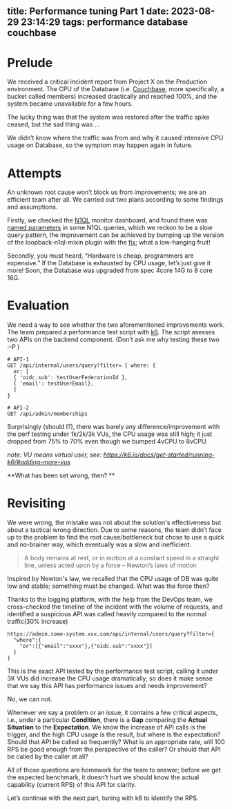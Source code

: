 title: Performance tuning Part 1
date: 2023-08-29 23:14:29
tags: performance database couchbase
---

# Prelude
We received a critical incident report from Project X on the Production environment. The CPU of the Database (i.e. [Couchbase](https://www.couchbase.com/), more specifically, a bucket called members) increased drastically and reached 100%, and the system became unavailable for a few hours.

The lucky thing was that the system was restored after the traffic spike ceased, but the sad thing was ...

We didn’t know where the traffic was from and why it caused intensive CPU usage on Database, so the symptom may happen again in future.

 
<!-- more -->
# Attempts
An unknown root cause won’t block us from improvements; we are an efficient team after all. We carried out two plans according to some findings and assumptions.

Firstly, we checked the [N1QL](https://query-tutorial.couchbase.com/tutorial/#1) monitor dashboard, and found there was [named parameters](https://docs.couchbase.com/server/current/n1ql/n1ql-rest-api/exnamed.html) in some N1QL queries, which we reckon to be a slow query pattern, the improvement can be achieved by bumping up the version of the loopback-n1ql-mixin plugin with the [fix](https://github.com/Wiredcraft/loopback-n1ql-mixin/pull/53); what a low-hanging fruit! 

Secondly, you must heard, “Hardware is cheap, programmers are expensive.” If the Database is exhausted by CPU usage, let’s just give it more! Soon, the Database was upgraded from spec  4core 14G to  8 core 16G.

 
# Evaluation
We need a way to see whether the two aforementioned improvements work. The team prepared a performance test script with [k6](https://k6.io/). The script asesses two APIs on the backend component. (Don’t ask me why testing these two :-P )


```
# API-1
GET /api/internal/users/query?filter= { where: {
  or: [
  { 'oidc.sub': testUserFederationId },
  { 'email': testUserEmail},
  ]
}
```
```
# API-2
GET /api/admin/memberships
```
 

Surprisingly (should I?), there was barely any difference/improvement with the perf testing under 1k/2k/3k VUs, the CPU usage was still high; it just dropped from 75% to 70% even though we bumped 4vCPU to 8vCPU.

*note: VU means virtual user, see: https://k6.io/docs/get-started/running-k6/#adding-more-vus*
 

**What has been set wrong, then? **
 

# Revisiting
We were wrong, the mistake was not about the solution's effectiveness but about a tactical wrong direction. Due to some reasons, the team didn’t face up to the problem to find the root cause/bottleneck but chose to use a quick and no-brainer way, which eventually was a slow and inefficient.

> A body remains at rest, or in motion at a constant speed in a straight line, unless acted upon by a force 
> – Newton’s laws of motion

Inspired by Newton's law, we recalled that the CPU usage of DB was quite low and stable; something must be changed. What was the force then?


Thanks to the logging platform, with the help from the DevOps team, we cross-checked the timeline of the incident with the volume of requests, and identified a suspicious API was called heavily compared to the normal traffic(30% increase)
```
https://admin.some-system.xxx.com/api/internal/users/query?filter={
  "where":{
    "or":[{"email":"xxxx"},{"oidc.sub":"xxxx"}]
  }
}
```
This is the exact API tested by the performance test script,  calling it under 3K VUs did increase the CPU usage dramatically, so does it make sense that we say this API has performance issues and needs improvement?

 

No, we can not. 

Whenever we say a problem or an issue, it contains a few critical aspects, i.e., under a particular **Condition**, there is a **Gap** comparing the **Actual Situation** to the **Expectation**.
We know the increase of API calls is the trigger, and the high CPU usage is the result, but where is the expectation? Should that API be called so frequently? What is an appropriate rate,  will 100 RPS be good enough from the perspective of the caller? Or should that API be called by the caller at all?

 
All of those questions are homework for the team to answer; before we get the expected benchmark, it doesn’t hurt we should know the actual capability (current RPS) of this API for clarity.

Let’s continue with the next part, tuning with k6 to identify the RPS.

